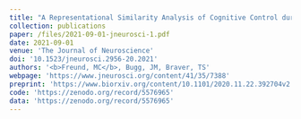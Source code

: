 ```yaml
---
title: "A Representational Similarity Analysis of Cognitive Control during Color-Word Stroop"
collection: publications
paper: /files/2021-09-01-jneurosci-1.pdf
date: 2021-09-01
venue: 'The Journal of Neuroscience'
doi: '10.1523/jneurosci.2956-20.2021'
authors: '<b>Freund, MC</b>, Bugg, JM, Braver, TS'
webpage: 'https://www.jneurosci.org/content/41/35/7388'
preprint: 'https://www.biorxiv.org/content/10.1101/2020.11.22.392704v2'
code: 'https://zenodo.org/record/5576965'
data: 'https://zenodo.org/record/5576965'
---
```

